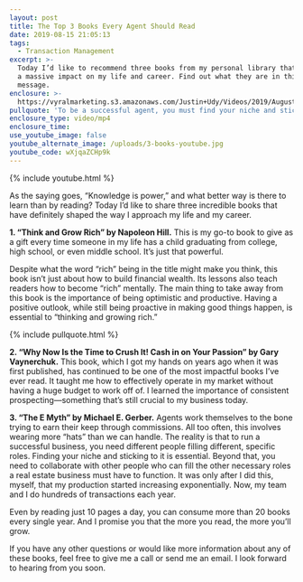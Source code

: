```yaml
---
layout: post
title: The Top 3 Books Every Agent Should Read
date: 2019-08-15 21:05:13
tags:
  - Transaction Management
excerpt: >-
  Today I’d like to recommend three books from my personal library that have had
  a massive impact on my life and career. Find out what they are in this quick
  message.
enclosure: >-
  https://vyralmarketing.s3.amazonaws.com/Justin+Udy/Videos/2019/August/The+Top+3+Books+Every+Agent+Should+Read.mp4
pullquote: 'To be a successful agent, you must find your niche and stick to it.'
enclosure_type: video/mp4
enclosure_time:
use_youtube_image: false
youtube_alternate_image: /uploads/3-books-youtube.jpg
youtube_code: wXjqaZCHp9k
---
```


{% include youtube.html %}

As the saying goes, “Knowledge is power,” and what better way is there to learn than by reading? Today I’d like to share three incredible books that have definitely shaped the way I approach my life and my career.&nbsp;

**1\. “Think and Grow Rich” by Napoleon Hill.** This is my go-to book to give as a gift every time someone in my life has a child graduating from college, high school, or even middle school. It’s just that powerful.&nbsp;

Despite what the word “rich” being in the title might make you think, this book isn’t just about how to build financial wealth. Its lessons also teach readers how to become “rich” mentally. The main thing to take away from this book is the importance of being optimistic and productive. Having a positive outlook, while still being proactive in making good things happen, is essential to “thinking and growing rich.”

{% include pullquote.html %}

**2\. “Why Now Is the Time to Crush It\! Cash in on Your Passion” by Gary Vaynerchuk.** This book, which I got my hands on years ago when it was first published, has continued to be one of the most impactful books I’ve ever read. It taught me how to effectively operate in my market without having a huge budget to work off of. I learned the importance of consistent prospecting—something that’s still crucial to my business today.&nbsp;

**3\. “The E Myth” by Michael E. Gerber.** Agents work themselves to the bone trying to earn their keep through commissions. All too often, this involves wearing more “hats” than we can handle. The reality is that to run a successful business, you need different people filling different, specific roles. Finding your niche and sticking to it is essential. Beyond that, you need to collaborate with other people who can fill the other necessary roles a real estate business must have to function. It was only after I did this, myself, that my production started increasing exponentially. Now, my team and I do hundreds of transactions each year.&nbsp;

Even by reading just 10 pages a day, you can consume more than 20 books every single year. And I promise you that the more you read, the more you’ll grow.

If you have any other questions or would like more information about any of these books, feel free to give me a call or send me an email. I look forward to hearing from you soon.